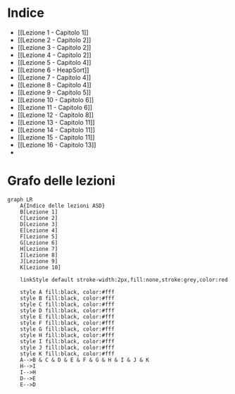 # Indice

- [[Lezione 1 - Capitolo 1]]
- [[Lezione 2 - Capitolo 2]]
- [[Lezione 3 - Capitolo 2]]
- [[Lezione 4 - Capitolo 2]]
- [[Lezione 5 - Capitolo 4]]
- [[Lezione 6 - HeapSort]]
- [[Lezione 7 - Capitolo 4]]
- [[Lezione 8 - Capitolo 4]]
- [[Lezione 9 - Capitolo 5]]
- [[Lezione 10 - Capitolo 6]]
- [[Lezione 11 - Capitolo 6]]
- [[Lezione 12 - Capitolo 8]]
- [[Lezione 13 - Capitolo 11]]
- [[Lezione 14 - Capitolo 11]]
- [[Lezione 15 - Capitolo 11]]
- [[Lezione 16 - Capitolo 13]]
-


# Grafo delle lezioni

```mermaid
graph LR
	A{Indice delle lezioni ASD}
	B[Lezione 1]
	C[Lezione 2]
	D[Lezione 3]
	E[Lezione 4]
	F[Lezione 5]
	G[Lezione 6]
	H[Lezione 7]
	I[Lezione 8]
	J[Lezione 9]
	K[Lezione 10]
	
	linkStyle default stroke-width:2px,fill:none,stroke:grey,color:red

	style A fill:black, color:#fff
	style B fill:black, color:#fff
	style C fill:black, color:#fff
	style D fill:black, color:#fff
	style E fill:black, color:#fff
	style F fill:black, color:#fff
	style G fill:black, color:#fff
	style H fill:black, color:#fff
	style I fill:black, color:#fff
	style J fill:black, color:#fff
	style K fill:black, color:#fff
	A-->B & C & D & E & F & G & H & I & J & K
	H-->I
	I-->H
	D-->E
	E-->D
```
